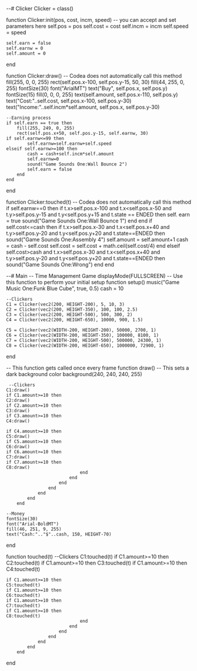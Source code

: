 
--# Clicker
Clicker = class()

function Clicker:init(pos, cost, incm, speed)
    -- you can accept and set parameters here
    self.pos = pos
    self.cost = cost
    self.incm = incm
    self.speed = speed
    
    self.earn = false
    self.earnw = 0
    self.amount = 0
end

function Clicker:draw()
    -- Codea does not automatically call this method
    fill(255, 0, 0, 255)
    rect(self.pos.x-100, self.pos.y-15, 50, 30)
    fill(44, 255, 0, 255)
    fontSize(30)
    font("ArialMT")
    text("Buy", self.pos.x, self.pos.y)
    fontSize(15)
    fill(0, 0, 0, 255)
    text(self.amount, self.pos.x-110, self.pos.y)
    text("Cost:"..self.cost, self.pos.x-100, self.pos.y-30)
    text("Income:"..self.incm*self.amount, self.pos.x, self.pos.y-30)
    
    --Earning process
    if self.earn == true then
        fill(255, 249, 0, 255)
        rect(self.pos.x+50, self.pos.y-15, self.earnw, 30)
    if self.earnw<=99 then
            self.earnw=self.earnw+self.speed
    elseif self.earnw>=100 then
            cash = cash+self.incm*self.amount
            self.earnw=0
            sound("Game Sounds One:Wall Bounce 2")
            self.earn = false
        end
    end
end

function Clicker:touched(t)
    -- Codea does not automatically call this method
    if self.earnw==0 then
        if t.x>self.pos.x-100 and t.x<self.pos.x-50 and t.y>self.pos.y-15 and t.y<self.pos.y+15 and 
        t.state == ENDED then
        self. earn = true
        sound("Game Sounds One:Wall Bounce 1")
            end
        end
    if self.cost<=cash then
    if t.x>self.pos.x-30 and t.x<self.pos.x+40 and t.y>self.pos.y-20 and t.y<self.pos.y+20 and t.state==ENDED then
            sound("Game Sounds One:Assembly 4")
            self.amount = self.amount+1
            cash = cash - self.cost
            self.cost = self.cost + math.ceil(self.cost/4)
        end
    elseif self.cost>cash and t.x>self.pos.x-30 and t.x<self.pos.x+40 and
        t.y>self.pos.y-20 and t.y<self.pos.y+20 and t.state==ENDED then
        sound("Game Sounds One:Wrong")
    end
end

--# Main
-- Time Management Game
displayMode(FULLSCREEN)
-- Use this function to perform your initial setup
function setup()
    music("Game Music One:Funk Blue Cube", true, 0.5)
    cash = 10
    
    --Clickers
    C1 = Clicker(vec2(200, HEIGHT-200), 5, 10, 3)
    C2 = Clicker(vec2(200, HEIGHT-350), 100, 100, 2.5)
    C3 = Clicker(vec2(200, HEIGHT-500), 500, 300, 2)
    C4 = Clicker(vec2(200, HEIGHT-650), 10000, 900, 1.5)
    
    C5 = Clicker(vec2(WIDTH-200, HEIGHT-200), 50000, 2700, 1)
    C6 = Clicker(vec2(WIDTH-200, HEIGHT-350), 100000, 8100, 1)
    C7 = Clicker(vec2(WIDTH-200, HEIGHT-500), 500000, 24300, 1)
    C8 = Clicker(vec2(WIDTH-200, HEIGHT-650), 1000000, 72900, 1)
    
end

-- This function gets called once every frame
function draw()
    -- This sets a dark background color
    background(240, 240, 240, 255)
    
    
     --Clickers
    C1:draw()
    if C1.amount>=10 then
    C2:draw()
    if C2.amount>=10 then
    C3:draw()
    if C3.amount>=10 then
    C4:draw()
    
    if C4.amount>=10 then
    C5:draw()
    if C5.amount>=10 then
    C6:draw()
    if C6.amount>=10 then
    C7:draw()
    if C7.amount>=10 then
    C8:draw()
                                end
                            end
                        end
                    end
                end
            end
        end
    
    --Money
    fontSize(30)
    font("Arial-BoldMT")
    fill(46, 251, 9, 255)
    text("Cash:".."$"..cash, 150, HEIGHT-70)
end

function touched(t)
    --Clickers
    C1:touched(t)
    if C1.amount>=10 then
    C2:touched(t)
    if C1.amount>=10 then
    C3:touched(t)
    if C1.amount>=10 then
    C4:touched(t)
    
    if C1.amount>=10 then
    C5:touched(t)
    if C1.amount>=10 then
    C6:touched(t)
    if C1.amount>=10 then
    C7:touched(t)
    if C1.amount>=10 then
    C8:touched(t)
                                end
                            end
                        end
                    end
                end
            end
        end
end
